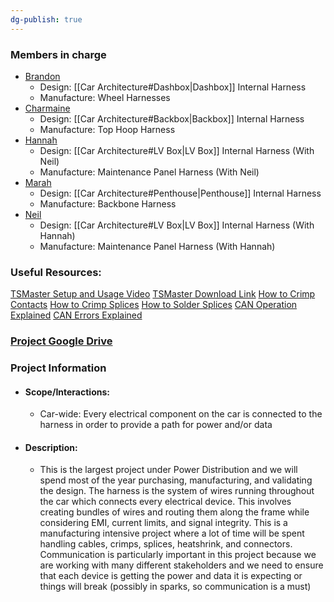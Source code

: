```yaml
---
dg-publish: true
---
```

### Members in charge
- [Brandon](https://nufsae.slack.com/team/U07PL43NDFE)
	- Design: [[Car Architecture#Dashbox|Dashbox]] Internal Harness
	- Manufacture: Wheel Harnesses
- [Charmaine](https://nufsae.slack.com/team/U07PHHCPLNP)
	- Design: [[Car Architecture#Backbox|Backbox]] Internal Harness
	- Manufacture: Top Hoop Harness
- [Hannah](https://nufsae.slack.com/team/U07PFHB6M8F)
	- Design: [[Car Architecture#LV Box|LV Box]] Internal Harness (With Neil)
	- Manufacture: Maintenance Panel Harness (With Neil)
- [Marah](https://nufsae.slack.com/team/U07PYPCL98V)
	- Design: [[Car Architecture#Penthouse|Penthouse]] Internal Harness
	- Manufacture: Backbone Harness
- [Neil](https://nufsae.slack.com/team/U07QF349F5F)
	- Design: [[Car Architecture#LV Box|LV Box]] Internal Harness (With Hannah)
	- Manufacture: Maintenance Panel Harness (With Hannah)

### Useful Resources:
[TSMaster Setup and Usage Video](https://www.youtube.com/watch?v=SC9NUNhF2gU) 
[TSMaster Download Link](https://github.com/TOSUN-Shanghai/TSMaster) 
[How to Crimp Contacts](https://www.youtube.com/watch?v=GJqt5VYRBro) 
[How to Crimp Splices](https://youtu.be/G8OpSIAQqtw?si=HFHrOl0FsHYRMd87) 
[How to Solder Splices](https://youtu.be/u7C2OqBngnw?si=ggfWaJrPUHmEXt7L) 
[CAN Operation Explained](https://www.digikey.com/en/blog/the-basics-of-the-controller-area-network) 
[CAN Errors Explained](https://www.csselectronics.com/pages/can-bus-errors-intro-tutorial) 

### [Project Google Drive](https://drive.google.com/drive/folders/1XJQPlfdeBkZnX8IhdU2FMexnPGzltzIY?usp=sharing)

### Project Information
- #### Scope/Interactions:
	- Car-wide: Every electrical component on the car is connected to the harness in order to provide a path for power and/or data
- #### Description:
	- This is the largest project under Power Distribution and we will spend most of the year purchasing, manufacturing, and validating the design. The harness is the system of wires running throughout the car which connects every electrical device. This involves creating bundles of wires and routing them along the frame while considering EMI, current limits, and signal integrity. This is a manufacturing intensive project where a lot of time will be spent handling cables, crimps, splices, heatshrink, and connectors. Communication is particularly important in this project because we are working with many different stakeholders and we need to ensure that each device is getting the power and data it is expecting or things will break (possibly in sparks, so communication is a must)